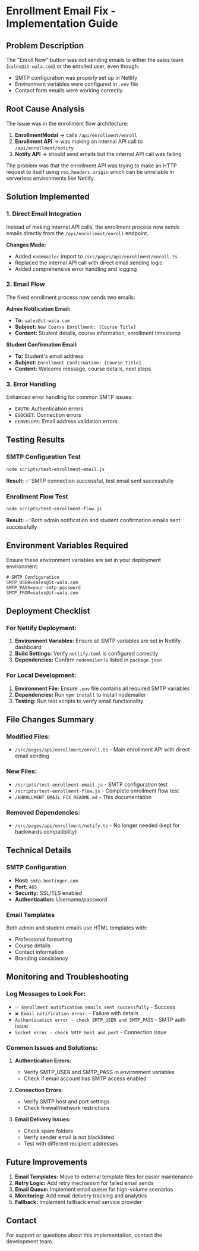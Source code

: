 # Enrollment Email Fix - Implementation Guide

## Problem Description
The "Enroll Now" button was not sending emails to either the sales team (`sales@it-wala.com`) or the enrolled user, even though:
- SMTP configuration was properly set up in Netlify
- Environment variables were configured in `.env` file
- Contact form emails were working correctly

## Root Cause Analysis
The issue was in the enrollment flow architecture:

1. **EnrollmentModal** → calls `/api/enrollment/enroll`
2. **Enrollment API** → was making an internal API call to `/api/enrollment/notify`
3. **Notify API** → should send emails but the internal API call was failing

The problem was that the enrollment API was trying to make an HTTP request to itself using `req.headers.origin` which can be unreliable in serverless environments like Netlify.

## Solution Implemented

### 1. Direct Email Integration
Instead of making internal API calls, the enrollment process now sends emails directly from the `/api/enrollment/enroll` endpoint.

**Changes Made:**
- Added `nodemailer` import to `/src/pages/api/enrollment/enroll.ts`
- Replaced the internal API call with direct email sending logic
- Added comprehensive error handling and logging

### 2. Email Flow
The fixed enrollment process now sends two emails:

**Admin Notification Email:**
- **To:** `sales@it-wala.com`
- **Subject:** `New Course Enrollment: [Course Title]`
- **Content:** Student details, course information, enrollment timestamp

**Student Confirmation Email:**
- **To:** Student's email address
- **Subject:** `Enrollment Confirmation: [Course Title]`
- **Content:** Welcome message, course details, next steps

### 3. Error Handling
Enhanced error handling for common SMTP issues:
- `EAUTH`: Authentication errors
- `ESOCKET`: Connection errors
- `EENVELOPE`: Email address validation errors

## Testing Results

### SMTP Configuration Test
```bash
node scripts/test-enrollment-email.js
```
**Result:** ✅ SMTP connection successful, test email sent successfully

### Enrollment Flow Test
```bash
node scripts/test-enrollment-flow.js
```
**Result:** ✅ Both admin notification and student confirmation emails sent successfully

## Environment Variables Required

Ensure these environment variables are set in your deployment environment:

```env
# SMTP Configuration
SMTP_USER=sales@it-wala.com
SMTP_PASS=your-smtp-password
SMTP_FROM=sales@it-wala.com
```

## Deployment Checklist

### For Netlify Deployment:
1. **Environment Variables:** Ensure all SMTP variables are set in Netlify dashboard
2. **Build Settings:** Verify `netlify.toml` is configured correctly
3. **Dependencies:** Confirm `nodemailer` is listed in `package.json`

### For Local Development:
1. **Environment File:** Ensure `.env` file contains all required SMTP variables
2. **Dependencies:** Run `npm install` to install nodemailer
3. **Testing:** Run test scripts to verify email functionality

## File Changes Summary

### Modified Files:
- `/src/pages/api/enrollment/enroll.ts` - Main enrollment API with direct email sending

### New Files:
- `/scripts/test-enrollment-email.js` - SMTP configuration test
- `/scripts/test-enrollment-flow.js` - Complete enrollment flow test
- `/ENROLLMENT_EMAIL_FIX_README.md` - This documentation

### Removed Dependencies:
- `/src/pages/api/enrollment/notify.ts` - No longer needed (kept for backwards compatibility)

## Technical Details

### SMTP Configuration
- **Host:** `smtp.hostinger.com`
- **Port:** `465`
- **Security:** SSL/TLS enabled
- **Authentication:** Username/password

### Email Templates
Both admin and student emails use HTML templates with:
- Professional formatting
- Course details
- Contact information
- Branding consistency

## Monitoring and Troubleshooting

### Log Messages to Look For:
- `✅ Enrollment notification emails sent successfully` - Success
- `❌ Email notification error:` - Failure with details
- `Authentication error - check SMTP_USER and SMTP_PASS` - SMTP auth issue
- `Socket error - check SMTP host and port` - Connection issue

### Common Issues and Solutions:

1. **Authentication Errors:**
   - Verify SMTP_USER and SMTP_PASS in environment variables
   - Check if email account has SMTP access enabled

2. **Connection Errors:**
   - Verify SMTP host and port settings
   - Check firewall/network restrictions

3. **Email Delivery Issues:**
   - Check spam folders
   - Verify sender email is not blacklisted
   - Test with different recipient addresses

## Future Improvements

1. **Email Templates:** Move to external template files for easier maintenance
2. **Retry Logic:** Add retry mechanism for failed email sends
3. **Email Queue:** Implement email queue for high-volume scenarios
4. **Monitoring:** Add email delivery tracking and analytics
5. **Fallback:** Implement fallback email service provider

## Contact
For support or questions about this implementation, contact the development team.